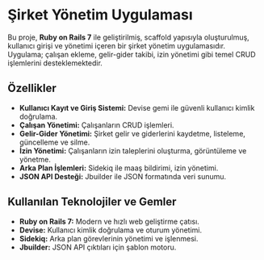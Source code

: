 # Şirket Yönetim Uygulaması

Bu proje, **Ruby on Rails 7** ile geliştirilmiş, scaffold yapısıyla oluşturulmuş, kullanıcı girişi ve yönetimi içeren bir şirket yönetim uygulamasıdır. Uygulama; çalışan ekleme, gelir-gider takibi, izin yönetimi gibi temel CRUD işlemlerini desteklemektedir.


## Özellikler

- **Kullanıcı Kayıt ve Giriş Sistemi:** Devise gemi ile güvenli kullanıcı kimlik doğrulama.
- **Çalışan Yönetimi:** Çalışanların CRUD işlemleri.
- **Gelir-Gider Yönetimi:** Şirket gelir ve giderlerini kaydetme, listeleme, güncelleme ve silme.
- **İzin Yönetimi:** Çalışanların izin taleplerini oluşturma, görüntüleme ve yönetme.
- **Arka Plan İşlemleri:** Sidekiq ile maaş bildirimi, izin yönetimi.
- **JSON API Desteği:** Jbuilder ile JSON formatında veri sunumu.



## Kullanılan Teknolojiler ve Gemler

- **Ruby on Rails 7:** Modern ve hızlı web geliştirme çatısı.
- **Devise:** Kullanıcı kimlik doğrulama ve oturum yönetimi.
- **Sidekiq:** Arka plan görevlerinin yönetimi ve işlenmesi.
- **Jbuilder:** JSON API çıktıları için şablon motoru.
